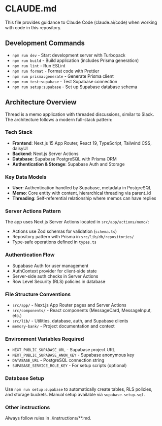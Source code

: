 # CLAUDE.md

This file provides guidance to Claude Code (claude.ai/code) when working with code in this repository.

## Development Commands

- `npm run dev` - Start development server with Turbopack
- `npm run build` - Build application (includes Prisma generation)
- `npm run lint` - Run ESLint
- `npm run format` - Format code with Prettier
- `npm run prisma:generate` - Generate Prisma client
- `npm run test:supabase` - Test Supabase connection
- `npm run setup:supabase` - Set up Supabase database schema

## Architecture Overview

Thread is a memo application with threaded discussions, similar to Slack. The architecture follows a modern full-stack pattern:

### Tech Stack

- **Frontend**: Next.js 15 App Router, React 19, TypeScript, Tailwind CSS, daisyUI
- **Backend**: Next.js Server Actions
- **Database**: Supabase PostgreSQL with Prisma ORM
- **Authentication & Storage**: Supabase Auth and Storage

### Key Data Models

- **User**: Authentication handled by Supabase, metadata in PostgreSQL
- **Memo**: Core entity with content, hierarchical threading via parent_id
- **Threading**: Self-referential relationship where memos can have replies

### Server Actions Pattern

The app uses Next.js Server Actions located in `src/app/actions/memo/`:

- Actions use Zod schemas for validation (`schema.ts`)
- Repository pattern with Prisma in `src/lib/db/repositories/`
- Type-safe operations defined in `types.ts`

### Authentication Flow

- Supabase Auth for user management
- AuthContext provider for client-side state
- Server-side auth checks in Server Actions
- Row Level Security (RLS) policies in database

### File Structure Conventions

- `src/app/` - Next.js App Router pages and Server Actions
- `src/components/` - React components (MessageCard, MessageInput, etc.)
- `src/lib/` - Utilities, database, auth, and Supabase clients
- `memory-bank/` - Project documentation and context

### Environment Variables Required

- `NEXT_PUBLIC_SUPABASE_URL` - Supabase project URL
- `NEXT_PUBLIC_SUPABASE_ANON_KEY` - Supabase anonymous key
- `DATABASE_URL` - PostgreSQL connection string
- `SUPABASE_SERVICE_ROLE_KEY` - For setup scripts (optional)

### Database Setup

Use `npm run setup:supabase` to automatically create tables, RLS policies, and storage buckets. Manual setup available via `supabase-setup.sql`.

### Other instructions

Always follow rules in ./instructions/\*\*.md.
